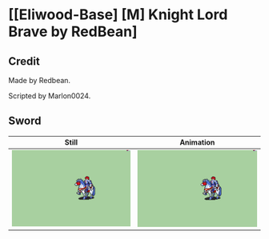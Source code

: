 # [\[Eliwood-Base\] \[M\] Knight Lord Brave by RedBean]

## Credit

Made by Redbean.

Scripted by Marlon0024.
	
## Sword

| Still | Animation |
| :---: | :-------: |
| ![Sword still](./Sword_000.png) | ![Sword animation](./Sword.gif) |
